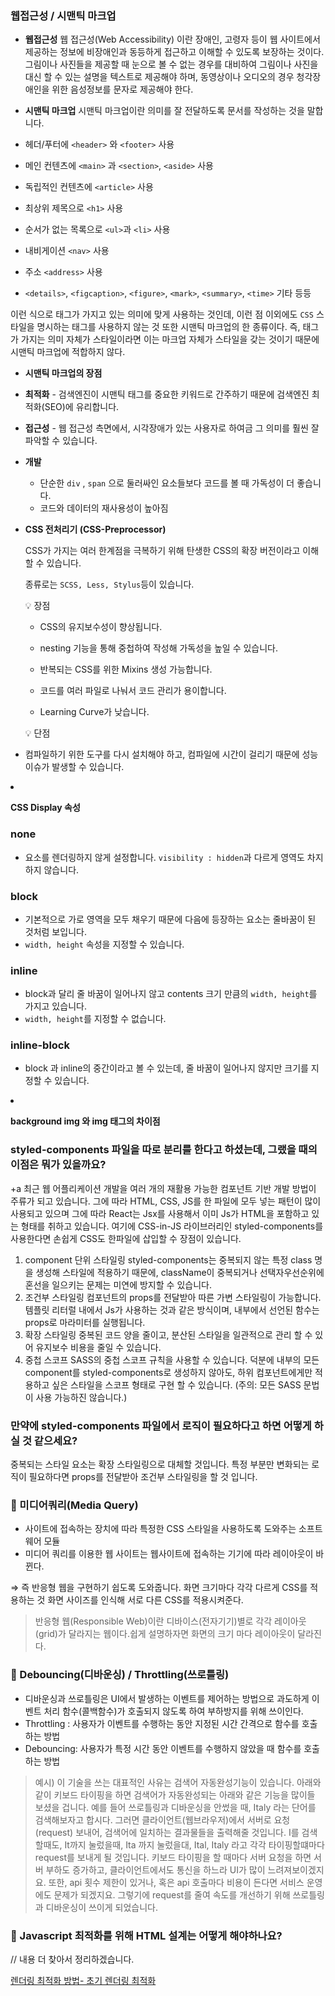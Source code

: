 ### **웹접근성 / 시맨틱 마크업**

- **웹접근성**
웹 접근성(Web Accessibility) 이란 장애인, 고령자 등이 웹 사이트에서 제공하는 정보에 비장애인과 동등하게 접근하고 이해할 수 있도록 보장하는 것이다.
그림이나 사진들을 제공할 때 눈으로 볼 수 없는 경우를 대비하여 그림이나 사진을 대신 할 수 있는 설명을 텍스트로 제공해야 하며, 동영상이나 오디오의 경우 청각장애인을 위한 음성정보를 문자로 제공해야 한다.

- **시맨틱 마크업**
시맨틱 마크업이란 의미를 잘 전달하도록 문서를 작성하는 것을 말합니다.

- 헤더/푸터에 `<header>` 와 `<footer>` 사용
- 메인 컨텐츠에 `<main>` 과 `<section>`, `<aside>` 사용
- 독립적인 컨텐츠에 `<article>` 사용
- 최상위 제목으로 `<h1>` 사용
- 순서가 없는 목록으로 `<ul>`과 `<li>` 사용
- 내비게이션 `<nav>` 사용
- 주소 `<address>` 사용
- `<details>`, `<figcaption>`, `<figure>`, `<mark>`, `<summary>`, `<time>` 기타 등등

이런 식으로 태그가 가지고 있는 의미에 맞게 사용하는 것인데, 이런 점 이외에도 `CSS` 스타일을 명시하는 태그를 사용하지 않는 것 또한 시맨틱 마크업의 한 종류이다. 즉, 태그가 가지는 의미 자체가 스타일이라면 이는 마크업 자체가 스타일을 갖는 것이기 때문에 시맨틱 마크업에 적합하지 않다.

- **시맨틱 마크업의 장점**
- **최적화** - 검색엔진이 시맨틱 태그를 중요한 키워드로 간주하기 때문에 검색엔진 최적화(SEO)에 유리합니다.
- **접근성** - 웹 접근성 측면에서, 시각장애가 있는 사용자로 하여금 그 의미를 훨씬 잘 파악할 수 있습니다.
- **개발**
  - 단순한 `div` , `span` 으로 둘러싸인 요소들보다 코드를 볼 때 가독성이 더 좋습니다.
  - 코드와 데이터의 재사용성이 높아짐


- **CSS 전처리기 (CSS-Preprocessor)**

  CSS가 가지는 여러 한계점을 극복하기 위해 탄생한 CSS의 확장 버전이라고 이해할 수 있습니다.

  종류로는 `SCSS, Less, Stylus`등이 있습니다.

    <aside>
    💡 장점

  - CSS의 유지보수성이 향상됩니다.
  - nesting 기능을 통해 중첩하여 작성해 가독성을 높일 수 있습니다.
  - 반복되는 CSS를 위한 Mixins 생성 가능합니다.
  - 코드를 여러 파일로 나눠서 코드 관리가 용이합니다.
  - Learning Curve가 낮습니다.
    </aside>

      <aside>
      💡 단점

  - 컴파일하기 위한 도구를 다시 설치해야 하고, 컴파일에 시간이 걸리기 때문에 성능이슈가 발생할 수 있습니다.
  </aside>

- **CSS Display 속성**

  ### none

  - 요소를 렌더링하지 않게 설정합니다. `visibility : hidden`과 다르게 영역도 차지하지 않습니다.

  ### block

  - 기본적으로 가로 영역을 모두 채우기 때문에 다음에 등장하는 요소는 줄바꿈이 된 것처럼 보입니다.
  - `width, height` 속성을 지정할 수 있습니다.

  ### inline

  - block과 달리 줄 바꿈이 일어나지 않고 contents 크기 만큼의 `width, height`를 가지고 있습니다.
  - `width, height`를 지정할 수 없습니다.

  ### inline-block

  - block 과 inline의 중간이라고 볼 수 있는데, 줄 바꿈이 일어나지 않지만 크기를 지정할 수 있습니다.

- **background img 와 img 태그의 차이점**

### styled-components 파일을 따로 분리를 한다고 하셨는데, 그랬을 때의 이점은 뭐가 있을까요?

+a 최근 웹 어플리케이션 개발을 여러 개의 재활용 가능한 컴포넌트 기반 개발 방법이 주류가 되고 있습니다. 그에 따라 HTML, CSS, JS를 한 파일에 모두 넣는 패턴이 많이 사용되고 있으며 그에 따라 React는 Jsx를 사용해서 이미 Js가 HTML을 포함하고 있는 형태를 취하고 있습니다. 여기에 CSS-in-JS 라이브러리인 styled-components를 사용한다면 손쉽게 CSS도 한파일에 삽입할 수 장점이 있습니다.

1. component 단위 스타일링
   styled-components는 중복되지 않는 특정 class 명을 생성해 스타일에 적용하기 때문에, className이 중복되거나 선택자우선순위에 혼선을 일으키는 문제는 미연에 방지할 수 있습니다.
2. 조건부 스타일링
   컴포넌트의 props를 전달받아 따른 가변 스타일링이 가능합니다. 템플릿 리터럴 내에서 Js가 사용하는 것과 같은 방식이며, 내부에서 선언된 함수는 props로 마라미터를 실행됩니다.
3. 확장 스타일링
   중복된 코드 양을 줄이고, 분산된 스타일을 일관적으로 관리 할 수 있어 유지보수 비용을 줄일 수 있습니다.
4. 중첩 스코프
   SASS의 중첩 스코프 규칙을 사용할 수 있습니다. 덕분에 내부의 모든 component를 styled-components로 생성하지 않아도, 하위 컴포넌트에게만 적용하고 싶은 스타일을 스코프 형태로 구현 할 수 있습니다. (주의: 모든 SASS 문법이 사용 가능하진 않습니다.)

### 만약에 styled-components 파일에서 로직이 필요하다고 하면 어떻게 하실 것 같으세요?

중복되는 스타일 요소는 확장 스타일링으로 대체할 것입니다.
특정 부분만 변화되는 로직이 필요하다면 props를 전달받아 조건부 스타일링을 할 것 입니다.

### 🔸 미디어쿼리(Media Query)

- 사이트에 접속하는 장치에 따라 특정한 CSS 스타일을 사용하도록 도와주는 소프트웨어 모듈
- 미디어 쿼리를 이용한 웹 사이트는 웹사이트에 접속하는 기기에 따라 레이아웃이 바뀐다.

⇒ 즉 반응형 웹을 구현하기 쉽도록 도와줍니다.
화면 크기마다 각각 다르게 CSS를 적용하는 것
화면 사이즈를 인식해 서로 다른 CSS를 적용시켜준다.

> 반응형 웹(Responsible Web)이란 디바이스(전자기기)별로 각각 레이아웃(grid)가 달라지는 웹이다.쉽게 설명하자면 화면의 크기 마다 레이아웃이 달라진다.

### 🔸 Debouncing(디바운싱) / Throttling(쓰로틀링)

- 디바운싱과 쓰로틀링은 UI에서 발생하는 이벤트를 제어하는 방법으로 과도하게 이벤트 처리 함수(콜백함수)가 호출되지 않도록 하여 부하방지를 위해 쓰이인다.
- Throttling : 사용자가 이벤트를 수행하는 동안 지정된 시간 간격으로 함수를 호출하는 방법
- Debouncing: 사용자가 특정 시간 동안 이벤트를 수행하지 않았을 때 함수를 호출하는 방법

> 예시)
> 이 기술을 쓰는 대표적인 사유는 검색어 자동완성기능이 있습니다.
> 아래와 같이 키보드 타이핑을 하면 검색어가 자동완성되는 아래와 같은 기능을 많이들 보셨을 겁니다. 예를 들어 쓰로틀링과 디바운싱을 안썼을 때, Italy 라는 단어를 검색해보자고 합시다.
> 그러면 클라이언트(웹브라우저)에서 서버로 요청(request) 보내어, 검색어에 일치하는 결과물들을 출력해줄 것입니다. I를 검색할때도, It까지 눌렀을때, Ita 까지 눌렀을대, Ital, Italy 라고 각각 타이핑할떄마다 request를 보내게 될 것입니다. 키보드 타이핑을 할 때마다 서버 요청을 하면 서버 부하도 증가하고, 클라이언트에서도 통신을 하느라 UI가 많이 느려져보이겠지요.
> 또한, api 횟수 제한이 있거나, 혹은 api 호출마다 비용이 든다면 서비스 운영에도 문제가 되겠지요. 그렇기에 request를 줄여 속도를 개선하기 위해 쓰로틀링과 디바운싱이 쓰이게 되었습니다.

### 🔸 Javascript 최적화를 위해 HTML 설계는 어떻게 해야하나요?

// 내용 더 찾아서 정리하겠습니다.

[렌더링 최적화 방법- 초기 렌더링 최적화](https://jsmokblog.tistory.com/21)
